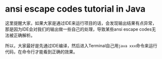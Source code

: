 # ansi escape codes tutorial in Java

这里提醒大家，如果大家是通过IDE来运行项目的话，会发现输出结果有点异常，那是因为IDE会对我们的输出做一些自己的处理，导致某些ansi escape codes无法被正确解析。

所以，大家最好是先通过IDE编译，然后进入Terminal自己用`java xxx`命令来运行代码，在命令行才能看到正确的效果。